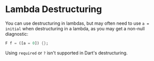 # Lambda Destructuring

You can use destructuring in lambdas, but may often need to use `a = initial` when destructuring in a lambda, as you may get a non-null diagnostic:

```dart
F f = ([a = 0]) {};
```

Using `required` or `?` isn't supported in Dart's destructuring.
